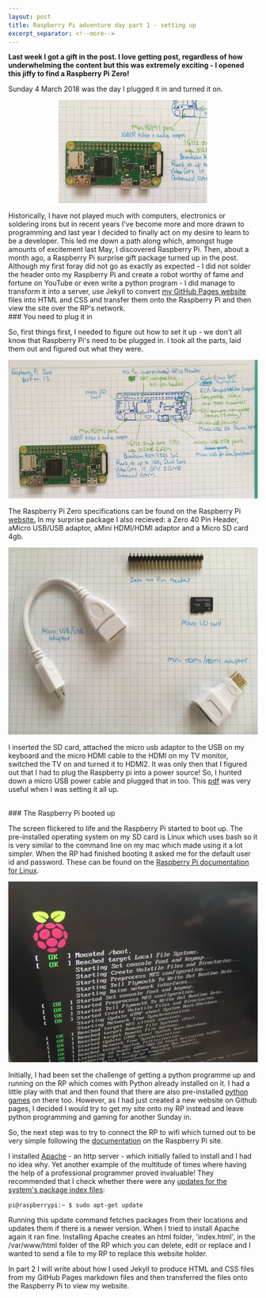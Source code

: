 ```yaml
---
layout: post
title: Raspberry Pi adventure day part 1 - setting up
excerpt_separator: <!--more-->
---
```


**Last week I got a gift in the post. I love getting post, regardless of how underwhelming the content but this was extremely exciting - I opened this jiffy to find a Raspberry Pi Zero!**  


Sunday 4 March 2018 was the day I plugged it in and turned it on.  
<!--more-->
<p align="center"><img src="/images/1-2-3-RP/RP-closeup.jpeg"
     alt="Raspberry Pi" width="300px" /></p>
Historically, I have not played much with computers, electronics or soldering irons but in recent years I've become more and more drawn to programming and last year I decided to finally act on my desire to learn to be a developer. This led me down a path along which, amongst huge amounts of excitement last May, I discovered Raspberry Pi. Then, about a month ago, a Raspberry Pi surprise gift package turned up in the post. Although my first foray did not go as exactly as expected - I did not solder the header onto my Raspberry Pi and create a robot worthy of fame and fortune on YouTube or even write a python program - I did manage to transform it into a server, use Jekyll to convert <a href="jenjnif.github.io">my GitHub Pages website</a> files into HTML and CSS and transfer them onto the Raspberry Pi and then view the site over the RP's network. 

<br>
### You need to plug it in

So, first things first, I needed to figure out how to set it up - we don't all know that  Raspberry Pi's need to be plugged in. I took all the parts, laid them out and figured out what they were.

<p align="center"><img src="/images/1-2-3-RP/RP.jpeg"
     alt="Raspberry Pi"/></p>

The Raspberry Pi Zero specifications can be found on the Raspberry Pi <a href="https://www.raspberrypi.org/products/raspberry-pi-zero/">website.</a> In my surprise package I also recieved: a Zero 40 Pin Header, aMicro USB/USB adaptor, aMini HDMI/HDMI adaptor and a Micro SD card 4gb.

<p align="center"><img src="/images/1-2-3-RP/accessories.jpeg"
     alt="Raspberry Pi accessories"/></p>

I inserted the SD card, attached the micro usb adaptor to the USB on my keyboard and the micro HDMI cable to the HDMI on my TV monitor, switched the TV on and turned it to HDMI2. It was only then that I figured out that I had to plug the Raspberry pi into a power source! So, I hunted down a micro USB power cable and plugged that in too. This <a href="https://www.raspberrypi.org/app/uploads/2012/12/quick-start-guide-v1.1.pdf">pdf</a> was very useful when I was setting it all up.

<br>
### The Raspberry Pi booted up

The screen flickered to life and the Raspberry Pi started to boot up. The pre-installed operating system on my SD card is Linux which uses bash so it is very similar to the command line on my mac which made using it a lot simpler. When the RP had finished booting it asked me for the default user id and password. These can be found on the <a href="https://www.raspberrypi.org/documentation/linux/usage/users.md">Raspberry Pi documentation for Linux</a>.

<p align="center"><img src="/images/1-2-3-RP/RP-booting.JPG"
     alt="Raspberry Pi booting up"/></p>

Initially, I had been set the challenge of getting a python programme up and running on the RP which comes with Python already installed on it. I had a little play with that and then found that there are also pre-installed <a href="https://www.raspberrypi.org/documentation/usage/python/">python games</a> on there too. However, as I had just created a new website on Github pages, I decided I would try to get my site onto my RP instead and leave python programming and gaming for another Sunday in.

So, the next step was to try to connect the RP to wifi which turned out to be very simple following the <a href="https://www.raspberrypi.org/documentation/configuration/wireless/wireless-cli.md">documentation</a> on the Raspberry Pi site.

I installed <a href="https://www.raspberrypi.org/documentation/remote-access/web-server/apache.md">Apache</a> - an http server - which initially failed to install and I had no idea why. Yet another example of the multitude of times where having the help of a professional programmer proved invaluable! They recommended that I check whether there were any <a href="https://www.raspberrypi.org/documentation/raspbian/updating.md">updates for the system's package index files</a>:
	
	pi@raspberrypi:~ $ sudo apt-get update
	
Running this update command fetches packages from their locations and updates them if there is a newer version. When I tried to install Apache again it ran fine. Installing Apache creates an html folder, 'index.html', in the /var/www/html folder of the RP which you can delete, edit or replace and I wanted to send a file to my RP to replace this website holder. 

In part 2 I will write about how I used Jekyll to produce HTML and CSS files from my GitHub Pages markdown files and then transferred the files onto the Raspberry Pi to view my website.